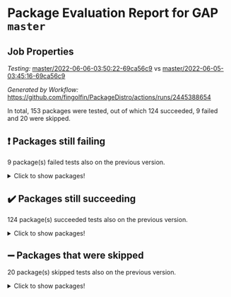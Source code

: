 # Package Evaluation Report for GAP `master`

## Job Properties

*Testing:* [master/2022-06-06-03:50:22-69ca56c9](https://github.com/fingolfin/PackageDistro/blob/data/reports/master/2022-06-06-03:50:22-69ca56c9) vs [master/2022-06-05-03:45:16-69ca56c9](https://github.com/fingolfin/PackageDistro/blob/data/reports/master/2022-06-05-03:45:16-69ca56c9)

*Generated by Workflow:* https://github.com/fingolfin/PackageDistro/actions/runs/2445388654

In total, 153 packages were tested, out of which 124 succeeded, 9 failed and 20 were skipped.

## :exclamation: Packages still failing

9 package(s) failed tests also on the previous version.
<details><summary>Click to show packages!</summary>

- fining 1.4.1 [(failure)](https://github.com/fingolfin/PackageDistro/runs/6749578162?check_suite_focus=true)
- francy 1.2.4 [(failure)](https://github.com/fingolfin/PackageDistro/runs/6749578438?check_suite_focus=true)
- hap 1.39 [(failure)](https://github.com/fingolfin/PackageDistro/runs/6749578943?check_suite_focus=true)
- normalizinterface 1.3.2 [(failure)](https://github.com/fingolfin/PackageDistro/runs/6749580929?check_suite_focus=true)
- packagemanager 1.2 [(failure)](https://github.com/fingolfin/PackageDistro/runs/6749581303?check_suite_focus=true)
- rcwa 4.6.4 [(failure)](https://github.com/fingolfin/PackageDistro/runs/6749581873?check_suite_focus=true)
- recog 1.3.2 [(failure)](https://github.com/fingolfin/PackageDistro/runs/6749581951?check_suite_focus=true)
- semigroups 4.0.0 [(failure)](https://github.com/fingolfin/PackageDistro/runs/6749582208?check_suite_focus=true)
- ugaly 4.0.2 [(failure)](https://github.com/fingolfin/PackageDistro/runs/6749582883?check_suite_focus=true)
</details>

## :heavy_check_mark: Packages still succeeding

124 package(s) succeeded tests also on the previous version.
<details><summary>Click to show packages!</summary>

- ace 5.4 [(success)](https://github.com/fingolfin/PackageDistro/runs/6749576534?check_suite_focus=true)
- aclib 1.3.2 [(success)](https://github.com/fingolfin/PackageDistro/runs/6749576573?check_suite_focus=true)
- agt 0.2 [(success)](https://github.com/fingolfin/PackageDistro/runs/6749576611?check_suite_focus=true)
- alnuth 3.2.1 [(success)](https://github.com/fingolfin/PackageDistro/runs/6749576653?check_suite_focus=true)
- anupq 3.2.6 [(success)](https://github.com/fingolfin/PackageDistro/runs/6749576695?check_suite_focus=true)
- atlasrep 2.1.2 [(success)](https://github.com/fingolfin/PackageDistro/runs/6749576726?check_suite_focus=true)
- autodoc 2022.03.10 [(success)](https://github.com/fingolfin/PackageDistro/runs/6749576774?check_suite_focus=true)
- automata 1.15 [(success)](https://github.com/fingolfin/PackageDistro/runs/6749576822?check_suite_focus=true)
- automgrp 1.3.2 [(success)](https://github.com/fingolfin/PackageDistro/runs/6749576866?check_suite_focus=true)
- autpgrp 1.10.2 [(success)](https://github.com/fingolfin/PackageDistro/runs/6749576897?check_suite_focus=true)
- cap 2022.05-09 [(success)](https://github.com/fingolfin/PackageDistro/runs/6749576929?check_suite_focus=true)
- caratinterface 2.3.3 [(success)](https://github.com/fingolfin/PackageDistro/runs/6749576966?check_suite_focus=true)
- cddinterface 2020.06.24 [(success)](https://github.com/fingolfin/PackageDistro/runs/6749577011?check_suite_focus=true)
- circle 1.6.5 [(success)](https://github.com/fingolfin/PackageDistro/runs/6749577058?check_suite_focus=true)
- classicpres 1.22 [(success)](https://github.com/fingolfin/PackageDistro/runs/6749577091?check_suite_focus=true)
- cohomolo 1.6.10 [(success)](https://github.com/fingolfin/PackageDistro/runs/6749577134?check_suite_focus=true)
- congruence 1.2.4 [(success)](https://github.com/fingolfin/PackageDistro/runs/6749577182?check_suite_focus=true)
- corelg 1.56 [(success)](https://github.com/fingolfin/PackageDistro/runs/6749577223?check_suite_focus=true)
- crime 1.6 [(success)](https://github.com/fingolfin/PackageDistro/runs/6749577258?check_suite_focus=true)
- crisp 1.4.5 [(success)](https://github.com/fingolfin/PackageDistro/runs/6749577304?check_suite_focus=true)
- crypting 0.10 [(success)](https://github.com/fingolfin/PackageDistro/runs/6749577356?check_suite_focus=true)
- cryst 4.1.24 [(success)](https://github.com/fingolfin/PackageDistro/runs/6749577391?check_suite_focus=true)
- crystcat 1.1.9 [(success)](https://github.com/fingolfin/PackageDistro/runs/6749577438?check_suite_focus=true)
- ctbllib 1.3.4 [(success)](https://github.com/fingolfin/PackageDistro/runs/6749577481?check_suite_focus=true)
- cubefree 1.19 [(success)](https://github.com/fingolfin/PackageDistro/runs/6749577530?check_suite_focus=true)
- curlinterface 2.2.2 [(success)](https://github.com/fingolfin/PackageDistro/runs/6749577582?check_suite_focus=true)
- cvec 2.7.5 [(success)](https://github.com/fingolfin/PackageDistro/runs/6749577652?check_suite_focus=true)
- datastructures 0.2.7 [(success)](https://github.com/fingolfin/PackageDistro/runs/6749577695?check_suite_focus=true)
- deepthought 1.0.5 [(success)](https://github.com/fingolfin/PackageDistro/runs/6749577742?check_suite_focus=true)
- design 1.7 [(success)](https://github.com/fingolfin/PackageDistro/runs/6749577785?check_suite_focus=true)
- difsets 2.3.1 [(success)](https://github.com/fingolfin/PackageDistro/runs/6749577841?check_suite_focus=true)
- digraphs 1.5.3 [(success)](https://github.com/fingolfin/PackageDistro/runs/6749577884?check_suite_focus=true)
- edim 1.3.5 [(success)](https://github.com/fingolfin/PackageDistro/runs/6749577938?check_suite_focus=true)
- example 4.3.1 [(success)](https://github.com/fingolfin/PackageDistro/runs/6749577986?check_suite_focus=true)
- factint 1.6.3 [(success)](https://github.com/fingolfin/PackageDistro/runs/6749578031?check_suite_focus=true)
- ferret 1.0.7 [(success)](https://github.com/fingolfin/PackageDistro/runs/6749578079?check_suite_focus=true)
- fga 1.4.0 [(success)](https://github.com/fingolfin/PackageDistro/runs/6749578116?check_suite_focus=true)
- float 1.0.3 [(success)](https://github.com/fingolfin/PackageDistro/runs/6749578216?check_suite_focus=true)
- format 1.4.3 [(success)](https://github.com/fingolfin/PackageDistro/runs/6749578258?check_suite_focus=true)
- forms 1.2.7 [(success)](https://github.com/fingolfin/PackageDistro/runs/6749578310?check_suite_focus=true)
- fplsa 1.2.5 [(success)](https://github.com/fingolfin/PackageDistro/runs/6749578353?check_suite_focus=true)
- fr 2.4.8 [(success)](https://github.com/fingolfin/PackageDistro/runs/6749578391?check_suite_focus=true)
- fwtree 1.3 [(success)](https://github.com/fingolfin/PackageDistro/runs/6749578475?check_suite_focus=true)
- gbnp 1.0.5 [(success)](https://github.com/fingolfin/PackageDistro/runs/6749578534?check_suite_focus=true)
- generalizedmorphismsforcap 2022.05-01 [(success)](https://github.com/fingolfin/PackageDistro/runs/6749578585?check_suite_focus=true)
- genss 1.6.6 [(success)](https://github.com/fingolfin/PackageDistro/runs/6749578630?check_suite_focus=true)
- gradedringforhomalg 2022.03-01 [(success)](https://github.com/fingolfin/PackageDistro/runs/6749578676?check_suite_focus=true)
- grape 4.8.5 [(success)](https://github.com/fingolfin/PackageDistro/runs/6749578720?check_suite_focus=true)
- groupoids 1.69 [(success)](https://github.com/fingolfin/PackageDistro/runs/6749578762?check_suite_focus=true)
- grpconst 2.6.2 [(success)](https://github.com/fingolfin/PackageDistro/runs/6749578807?check_suite_focus=true)
- guarana 0.96.3 [(success)](https://github.com/fingolfin/PackageDistro/runs/6749578859?check_suite_focus=true)
- guava 3.16 [(success)](https://github.com/fingolfin/PackageDistro/runs/6749578899?check_suite_focus=true)
- hapcryst 0.1.14 [(success)](https://github.com/fingolfin/PackageDistro/runs/6749578987?check_suite_focus=true)
- hecke 1.5.3 [(success)](https://github.com/fingolfin/PackageDistro/runs/6749579029?check_suite_focus=true)
- help 3.5 [(success)](https://github.com/fingolfin/PackageDistro/runs/6749579066?check_suite_focus=true)
- idrel 2.43 [(success)](https://github.com/fingolfin/PackageDistro/runs/6749579101?check_suite_focus=true)
- images 1.3.1 [(success)](https://github.com/fingolfin/PackageDistro/runs/6749579138?check_suite_focus=true)
- intpic 0.2.4 [(success)](https://github.com/fingolfin/PackageDistro/runs/6749579186?check_suite_focus=true)
- io 4.7.2 [(success)](https://github.com/fingolfin/PackageDistro/runs/6749579225?check_suite_focus=true)
- irredsol 1.4.3 [(success)](https://github.com/fingolfin/PackageDistro/runs/6749579263?check_suite_focus=true)
- json 2.1.0 [(success)](https://github.com/fingolfin/PackageDistro/runs/6749579297?check_suite_focus=true)
- jupyterkernel 1.4.1 [(success)](https://github.com/fingolfin/PackageDistro/runs/6749579333?check_suite_focus=true)
- jupyterviz 1.5.1 [(success)](https://github.com/fingolfin/PackageDistro/runs/6749579373?check_suite_focus=true)
- kan 1.34 [(success)](https://github.com/fingolfin/PackageDistro/runs/6749579424?check_suite_focus=true)
- kbmag 1.5.9 [(success)](https://github.com/fingolfin/PackageDistro/runs/6749579462?check_suite_focus=true)
- laguna 3.9.5 [(success)](https://github.com/fingolfin/PackageDistro/runs/6749579508?check_suite_focus=true)
- liealgdb 2.2.1 [(success)](https://github.com/fingolfin/PackageDistro/runs/6749579549?check_suite_focus=true)
- liepring 2.6 [(success)](https://github.com/fingolfin/PackageDistro/runs/6749579596?check_suite_focus=true)
- liering 2.4.2 [(success)](https://github.com/fingolfin/PackageDistro/runs/6749579639?check_suite_focus=true)
- linearalgebraforcap 2022.05-04 [(success)](https://github.com/fingolfin/PackageDistro/runs/6749579697?check_suite_focus=true)
- loops 3.4.1 [(success)](https://github.com/fingolfin/PackageDistro/runs/6749579836?check_suite_focus=true)
- lpres 1.0.3 [(success)](https://github.com/fingolfin/PackageDistro/runs/6749579978?check_suite_focus=true)
- majoranaalgebras 1.4 [(success)](https://github.com/fingolfin/PackageDistro/runs/6749580132?check_suite_focus=true)
- mapclass 1.4.5 [(success)](https://github.com/fingolfin/PackageDistro/runs/6749580290?check_suite_focus=true)
- matgrp 0.64 [(success)](https://github.com/fingolfin/PackageDistro/runs/6749580376?check_suite_focus=true)
- modisom 2.5.2 [(success)](https://github.com/fingolfin/PackageDistro/runs/6749580496?check_suite_focus=true)
- modulepresentationsforcap 2022.05-03 [(success)](https://github.com/fingolfin/PackageDistro/runs/6749580571?check_suite_focus=true)
- monoidalcategories 2022.05-06 [(success)](https://github.com/fingolfin/PackageDistro/runs/6749580638?check_suite_focus=true)
- nconvex 2020.11-04 [(success)](https://github.com/fingolfin/PackageDistro/runs/6749580707?check_suite_focus=true)
- nilmat 1.4.1 [(success)](https://github.com/fingolfin/PackageDistro/runs/6749580780?check_suite_focus=true)
- nock 1.5 [(success)](https://github.com/fingolfin/PackageDistro/runs/6749580869?check_suite_focus=true)
- nq 2.5.8 [(success)](https://github.com/fingolfin/PackageDistro/runs/6749581002?check_suite_focus=true)
- numericalsgps 1.3.0 [(success)](https://github.com/fingolfin/PackageDistro/runs/6749581086?check_suite_focus=true)
- openmath 11.5.1 [(success)](https://github.com/fingolfin/PackageDistro/runs/6749581155?check_suite_focus=true)
- orb 4.8.4 [(success)](https://github.com/fingolfin/PackageDistro/runs/6749581257?check_suite_focus=true)
- patternclass 2.4.2 [(success)](https://github.com/fingolfin/PackageDistro/runs/6749581352?check_suite_focus=true)
- permut 2.0.4 [(success)](https://github.com/fingolfin/PackageDistro/runs/6749581413?check_suite_focus=true)
- polenta 1.3.10 [(success)](https://github.com/fingolfin/PackageDistro/runs/6749581457?check_suite_focus=true)
- polymaking 0.8.6 [(success)](https://github.com/fingolfin/PackageDistro/runs/6749581506?check_suite_focus=true)
- primgrp 3.4.2 [(success)](https://github.com/fingolfin/PackageDistro/runs/6749581580?check_suite_focus=true)
- profiling 2.5.0 [(success)](https://github.com/fingolfin/PackageDistro/runs/6749581628?check_suite_focus=true)
- qpa 1.33 [(success)](https://github.com/fingolfin/PackageDistro/runs/6749581678?check_suite_focus=true)
- quagroup 1.8.3 [(success)](https://github.com/fingolfin/PackageDistro/runs/6749581743?check_suite_focus=true)
- radiroot 2.9 [(success)](https://github.com/fingolfin/PackageDistro/runs/6749581784?check_suite_focus=true)
- rds 1.8 [(success)](https://github.com/fingolfin/PackageDistro/runs/6749581913?check_suite_focus=true)
- repndecomp 1.2.1 [(success)](https://github.com/fingolfin/PackageDistro/runs/6749582004?check_suite_focus=true)
- repsn 3.1.0 [(success)](https://github.com/fingolfin/PackageDistro/runs/6749582046?check_suite_focus=true)
- resclasses 4.7.2 [(success)](https://github.com/fingolfin/PackageDistro/runs/6749582108?check_suite_focus=true)
- scscp 2.3.1 [(success)](https://github.com/fingolfin/PackageDistro/runs/6749582149?check_suite_focus=true)
- sglppow 2.2 [(success)](https://github.com/fingolfin/PackageDistro/runs/6749582258?check_suite_focus=true)
- sgpviz 0.999.5 [(success)](https://github.com/fingolfin/PackageDistro/runs/6749582301?check_suite_focus=true)
- simpcomp 2.1.14 [(success)](https://github.com/fingolfin/PackageDistro/runs/6749582335?check_suite_focus=true)
- singular 2020.12.18 [(success)](https://github.com/fingolfin/PackageDistro/runs/6749582378?check_suite_focus=true)
- sla 1.5.3 [(success)](https://github.com/fingolfin/PackageDistro/runs/6749582416?check_suite_focus=true)
- smallgrp 1.5 [(success)](https://github.com/fingolfin/PackageDistro/runs/6749582453?check_suite_focus=true)
- smallsemi 0.6.13 [(success)](https://github.com/fingolfin/PackageDistro/runs/6749582492?check_suite_focus=true)
- sonata 2.9.4 [(success)](https://github.com/fingolfin/PackageDistro/runs/6749582529?check_suite_focus=true)
- sophus 1.25 [(success)](https://github.com/fingolfin/PackageDistro/runs/6749582569?check_suite_focus=true)
- spinsym 1.5.2 [(success)](https://github.com/fingolfin/PackageDistro/runs/6749582608?check_suite_focus=true)
- symbcompcc 1.3.2 [(success)](https://github.com/fingolfin/PackageDistro/runs/6749582641?check_suite_focus=true)
- thelma 1.3 [(success)](https://github.com/fingolfin/PackageDistro/runs/6749582673?check_suite_focus=true)
- tomlib 1.2.9 [(success)](https://github.com/fingolfin/PackageDistro/runs/6749582769?check_suite_focus=true)
- toric 1.9.5 [(success)](https://github.com/fingolfin/PackageDistro/runs/6749582804?check_suite_focus=true)
- transgrp 3.6.2 [(success)](https://github.com/fingolfin/PackageDistro/runs/6749582843?check_suite_focus=true)
- unipot 1.5 [(success)](https://github.com/fingolfin/PackageDistro/runs/6749582930?check_suite_focus=true)
- unitlib 4.1.0 [(success)](https://github.com/fingolfin/PackageDistro/runs/6749582977?check_suite_focus=true)
- utils 0.72 [(success)](https://github.com/fingolfin/PackageDistro/runs/6749583012?check_suite_focus=true)
- uuid 0.7 [(success)](https://github.com/fingolfin/PackageDistro/runs/6749583053?check_suite_focus=true)
- walrus 0.9991 [(success)](https://github.com/fingolfin/PackageDistro/runs/6749583113?check_suite_focus=true)
- wedderga 4.10.2 [(success)](https://github.com/fingolfin/PackageDistro/runs/6749583253?check_suite_focus=true)
- xmod 2.88 [(success)](https://github.com/fingolfin/PackageDistro/runs/6749583299?check_suite_focus=true)
- xmodalg 1.22 [(success)](https://github.com/fingolfin/PackageDistro/runs/6749583366?check_suite_focus=true)
- yangbaxter 0.10.0 [(success)](https://github.com/fingolfin/PackageDistro/runs/6749583412?check_suite_focus=true)
- zeromqinterface 0.13 [(success)](https://github.com/fingolfin/PackageDistro/runs/6749583456?check_suite_focus=true)
</details>

## :heavy_minus_sign: Packages that were skipped

20 package(s) skipped tests also on the previous version.
<details><summary>Click to show packages!</summary>

- 4ti2interface 2022.03-01 [(skipped)](https://github.com/fingolfin/PackageDistro/runs/6749502673?check_suite_focus=true)
- browse 1.8.14 [(skipped)](https://github.com/fingolfin/PackageDistro/runs/6749502673?check_suite_focus=true)
- examplesforhomalg 2022.03-01 [(skipped)](https://github.com/fingolfin/PackageDistro/runs/6749502673?check_suite_focus=true)
- gapdoc 1.6.5 [(skipped)](https://github.com/fingolfin/PackageDistro/runs/6749502673?check_suite_focus=true)
- gauss 2022.03-01 [(skipped)](https://github.com/fingolfin/PackageDistro/runs/6749502673?check_suite_focus=true)
- gaussforhomalg 2022.03-01 [(skipped)](https://github.com/fingolfin/PackageDistro/runs/6749502673?check_suite_focus=true)
- gradedmodules 2022.03-01 [(skipped)](https://github.com/fingolfin/PackageDistro/runs/6749502673?check_suite_focus=true)
- homalg 2022.03-01 [(skipped)](https://github.com/fingolfin/PackageDistro/runs/6749502673?check_suite_focus=true)
- homalgtocas 2022.03-01 [(skipped)](https://github.com/fingolfin/PackageDistro/runs/6749502673?check_suite_focus=true)
- io_forhomalg 2022.03-01 [(skipped)](https://github.com/fingolfin/PackageDistro/runs/6749502673?check_suite_focus=true)
- itc 1.5.1 [(skipped)](https://github.com/fingolfin/PackageDistro/runs/6749502673?check_suite_focus=true)
- localizeringforhomalg 2022.03-01 [(skipped)](https://github.com/fingolfin/PackageDistro/runs/6749502673?check_suite_focus=true)
- matricesforhomalg 2022.04-01 [(skipped)](https://github.com/fingolfin/PackageDistro/runs/6749502673?check_suite_focus=true)
- modules 2022.03-01 [(skipped)](https://github.com/fingolfin/PackageDistro/runs/6749502673?check_suite_focus=true)
- polycyclic 2.16 [(skipped)](https://github.com/fingolfin/PackageDistro/runs/6749502673?check_suite_focus=true)
- ringsforhomalg 2022.04-01 [(skipped)](https://github.com/fingolfin/PackageDistro/runs/6749502673?check_suite_focus=true)
- sco 2022.03-01 [(skipped)](https://github.com/fingolfin/PackageDistro/runs/6749502673?check_suite_focus=true)
- toolsforhomalg 2022.05-01 [(skipped)](https://github.com/fingolfin/PackageDistro/runs/6749502673?check_suite_focus=true)
- toricvarieties 2022.03.23 [(skipped)](https://github.com/fingolfin/PackageDistro/runs/6749502673?check_suite_focus=true)
- xgap 4.31 [(skipped)](https://github.com/fingolfin/PackageDistro/runs/6749502673?check_suite_focus=true)
</details>

